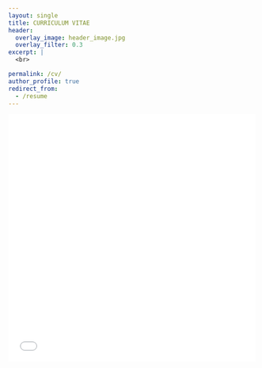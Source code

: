 ```yaml
---
layout: single
title: CURRICULUM VITAE
header:
  overlay_image: header_image.jpg
  overlay_filter: 0.3
excerpt: |
  <br>

permalink: /cv/
author_profile: true
redirect_from:
  - /resume
---
```

<embed src="assets/images/CV_Kensley_Blaise.pdf" width="500" height="500" type='application/pdf'>


